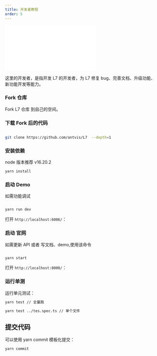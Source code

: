 ```yaml
---
title: 开发者教程
order: 5
---
```


<embed src="@/docs/common/style.md"></embed>

这里的开发者，是指开发 L7 的开发者，为 L7 修复 bug、完善文档、升级功能、新功能开发等能力。

### Fork 仓库

Fork L7 仓库 到自己的空间。


### 下载 Fork 后的代码

```bash

git clone https://github.com/antvis/L7  --depth=1

```

### 安装依赖

node 版本推荐  v16.20.2

```bash
yarn install 

```

### 启动 Demo

如需功能调试

```bash

yarn run dev

```
打开 `http://localhost:6006/`：

### 启动 官网

如需更新 API 或者 写文档、demo,使用该命令

```bash

yarn start 

```

打开 `http://localhost:8000/`：

### 运行单测


运行单元测试：

```bash
yarn test // 全量跑

yarn test ../tes.spec.ts // 单个文件

```

## 提交代码

可以使用 yarn commit 模板化提交：

```bash
yarn commit

```



